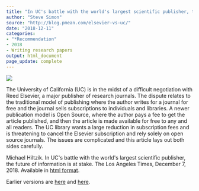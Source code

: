 ```yaml
---
title: "In UC's battle with the world's largest scientific publisher, the future of information is at stake"
author: "Steve Simon"
source: "http://blog.pmean.com/elsevier-vs-uc/"
date: "2018-12-11"
categories:
- "*Recommendation"
- 2018
- Writing research papers
output: html_document
page_update: complete
---
```


![](http://www.pmean.com/new-images/18/elsevier-vs-uc01.png)

<!---More--->

The University of California (UC) is in the midst of a difficult negotiation with Reed Elsevier, a major publisher of research journals. The dispute relates to the traditional model of publishing where the author writes for a journal for free and the journal sells subscriptions to individuals and libraries. A newer publication model is Open Source, where the author pays a fee to get the article published, and then the article is made available for free to any and all readers. The UC library wants a large reduction in subscription fees and is threatening to cancel the Elsevier subscription and rely solely on open source journals. The issues are complicated and this article lays out both sides carefully.

Michael Hiltzik. In UC's battle with the world's largest scientific publisher, the future of information is at stake. The Los Angeles Times, December 7, 2018. Available in [html format][hil1].

[hil1]: https://www.latimes.com/business/hiltzik/la-fi-hiltzik-uc-elsevier-20181207-story.html

Earlier versions are [here][sim1] and [here][sim2].
 
[sim1]: http://blog.pmean.com/elsevier-vs-uc/
[sim2]: http://new.pmean.com/elsevier-vs-uc/
